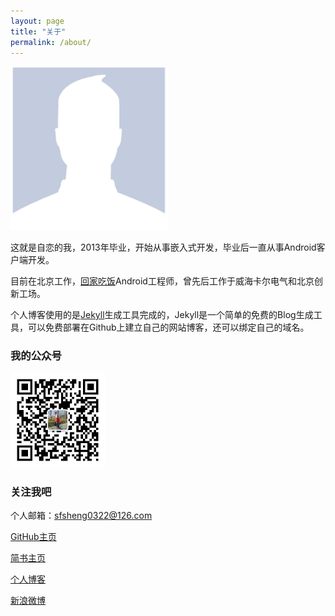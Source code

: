```yaml
---
layout: page
title: "关于"
permalink: /about/
---
```


<img src="/assets/profile-placeholder.gif" style="width: 50%;">

这就是自恋的我，2013年毕业，开始从事嵌入式开发，毕业后一直从事Android客户端开发。

目前在北京工作，[回家吃饭](http://www.jiashuangkuaizi.com/)Android工程师，曾先后工作于威海卡尔电气和北京创新工场。

个人博客使用的是[Jekyll](http://jekyll.bootcss.com/)生成工具完成的，Jekyll是一个简单的免费的Blog生成工具，可以免费部署在Github上建立自己的网站博客，还可以绑定自己的域名。


### 我的公众号

<img src="/assets/icon1/微信公众号15.jpg" style="width: 30%;">


### 关注我吧

个人邮箱：sfsheng0322@126.com

[GitHub主页](https://github.com/sfsheng0322)

[简书主页](http://www.jianshu.com/users/88509e7e2ed1/latest_articles)

[个人博客](http://sunfusheng.com/)

[新浪微博](http://weibo.com/u/3852192525)
